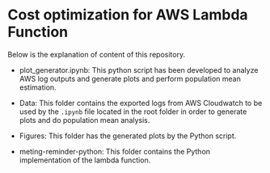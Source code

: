 # Cost optimization for AWS Lambda Function

Below is the explanation of content of this repository.

- plot_generator.ipynb: This python script has been developed to analyze AWS log outputs and generate plots and perform population mean estimation.


- Data: This folder contains the exported logs from AWS Cloudwatch to be used by the `.ipynb` file located in the root folder in order to generate plots and do population mean analysis.

- Figures: This folder has the generated plots by the Python script.

- meting-reminder-python: This folder contains the Python implementation of the lambda function.
